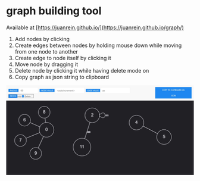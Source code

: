 # graph building tool

Available at
[https://juanrein.github.io/](https://juanrein.github.io/graph/)

1. Add nodes by clicking
2. Create edges between nodes by holding mouse down while moving from one node to another
3. Create edge to node itself by clicking it
4. Move node by dragging it
5. Delete node by clicking it while having delete mode on
6. Copy graph as json string to clipboard

![graph](docs/graph.jpg)
